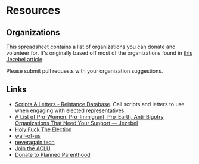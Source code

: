 # Resources

## Organizations

[This spreadsheet](https://github.com/insolidarity/resources/blob/master/organizations.csv) contains a list of organizations you can donate and volunteer for. It's originally based off most of the organizations found in [this Jezebel article](http://jezebel.com/a-list-of-pro-women-pro-immigrant-pro-earth-anti-big-1788752078?rev=1478710019591).

Please submit pull requests with your organization suggestions.

## Links
- [Scripts & Letters - Reistance Database](https://sites.google.com/view/resistancedb/scripts-letters). Call scripts and letters to use when engaging with elected representatives.
- [A List of Pro-Women, Pro-Immigrant, Pro-Earth, Anti-Bigotry Organizations That Need Your Support — Jezebel](http://jezebel.com/a-list-of-pro-women-pro-immigrant-pro-earth-anti-big-1788752078?rev=1478710019591)
- [Holy Fuck The Election](http://www.holyfucktheelection.com/)
- [wall-of-us](https://www.wall-of-us.org/)
- [neveragain.tech](http://neveragain.tech/)
- [Join the ACLU](https://action.aclu.org/donate-aclu?ms=web_horiz_nav_hp)
- [Donate to Planned Parenthood](https://secure.ppaction.org/site/Donation2?df_id=12913&12913.donation=form1&_ga=1.38484843.997121566.1477408976)
